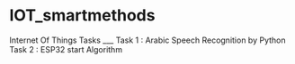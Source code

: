 # IOT_smartmethods
Internet Of Things Tasks ___
Task 1 : Arabic Speech Recognition by Python 
Task 2 : ESP32 start Algorithm 
